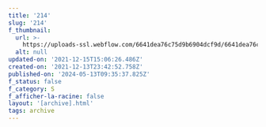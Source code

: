 ```yaml
---
title: '214'
slug: '214'
f_thumbnail:
  url: >-
    https://uploads-ssl.webflow.com/6641dea76c75d9b6904dcf9d/6641dea76c75d9b6904dd2ad_214.jpg
  alt: null
updated-on: '2021-12-15T15:06:26.486Z'
created-on: '2021-12-13T23:42:52.758Z'
published-on: '2024-05-13T09:35:37.825Z'
f_status: false
f_category: S
f_afficher-la-racine: false
layout: '[archive].html'
tags: archive
---
```



